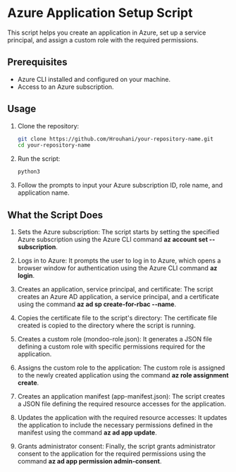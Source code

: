 # Azure Application Setup Script

This script helps you create an application in Azure, set up a service principal, and assign a custom role with the required permissions.

## Prerequisites

- Azure CLI installed and configured on your machine.
- Access to an Azure subscription.

## Usage

1. Clone the repository:

   ```sh
   git clone https://github.com/Hrouhani/your-repository-name.git
   cd your-repository-name


2. Run the script:

    ```sh
   python3 


3. Follow the prompts to input your Azure subscription ID, role name, and application name.


##  What the Script Does

1.  Sets the Azure subscription:
The script starts by setting the specified Azure subscription using the Azure CLI command **az account set --subscription**.

2.  Logs in to Azure:
It prompts the user to log in to Azure, which opens a browser window for authentication using the Azure CLI command **az login**.

3.  Creates an application, service principal, and certificate:
The script creates an Azure AD application, a service principal, and a certificate using the command **az ad sp create-for-rbac --name**.

4.  Copies the certificate file to the script's directory:
The certificate file created is copied to the directory where the script is running.

5.  Creates a custom role (mondoo-role.json):
It generates a JSON file defining a custom role with specific permissions required for the application.

6.  Assigns the custom role to the application:
The custom role is assigned to the newly created application using the command **az role assignment create**.

7.  Creates an application manifest (app-manifest.json):
The script creates a JSON file defining the required resource accesses for the application.

8.  Updates the application with the required resource accesses:
It updates the application to include the necessary permissions defined in the manifest using the command **az ad app update**.

9.  Grants administrator consent:
Finally, the script grants administrator consent to the application for the required permissions using the command **az ad app permission admin-consent**.
